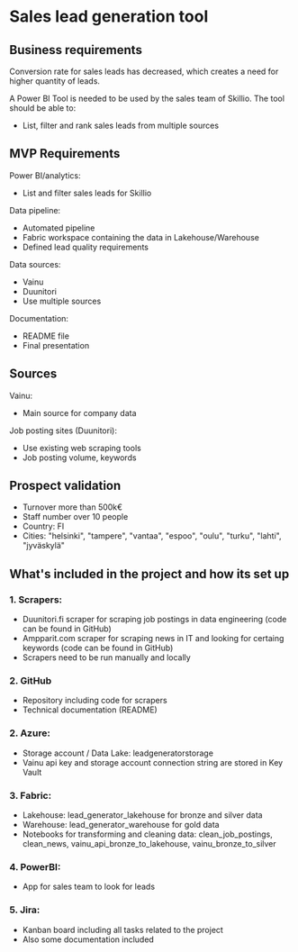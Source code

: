 # Sales lead generation tool

## Business requirements

Conversion rate for sales leads has decreased, which creates a need for higher quantity of leads.

A Power BI Tool is needed to be used by the sales team of Skillio. The tool should be able to:
- List, filter and rank sales leads from multiple sources

## MVP Requirements

Power BI/analytics:
- List and filter sales leads for Skillio

Data pipeline:
- Automated pipeline
- Fabric workspace containing the data in Lakehouse/Warehouse
- Defined lead quality requirements


Data sources:
- Vainu
- Duunitori
- Use multiple sources


Documentation:
- README file
- Final presentation

## Sources

Vainu:
- Main source for company data


Job posting sites (Duunitori):
- Use existing web scraping tools
- Job posting volume, keywords

## Prospect validation
- Turnover more than 500k€
- Staff number over 10 people
- Country: FI
- Cities: "helsinki", "tampere", "vantaa", "espoo", "oulu", "turku", "lahti", "jyväskylä"

## What's included in the project and how its set up

### 1. Scrapers:
- Duunitori.fi scraper for scraping job postings in data engineering (code can be found in GitHub)
- Ampparit.com scraper for scraping news in IT and looking for certaing keywords (code can be found in GitHub)
- Scrapers need to be run manually and locally

### 2. GitHub
- Repository including code for scrapers
- Technical documentation (README)

### 2. Azure:
- Storage account / Data Lake: leadgeneratorstorage
- Vainu api key and storage account connection string are stored in Key Vault

### 3. Fabric:
- Lakehouse: lead_generator_lakehouse for bronze and silver data
- Warehouse: lead_generator_warehouse for gold data
- Notebooks for transforming and cleaning data: clean_job_postings, clean_news, vainu_api_bronze_to_lakehouse, vainu_bronze_to_silver

### 4. PowerBI:
- App for sales team to look for leads

### 5. Jira:
- Kanban board including all tasks related to the project
- Also some documentation included

